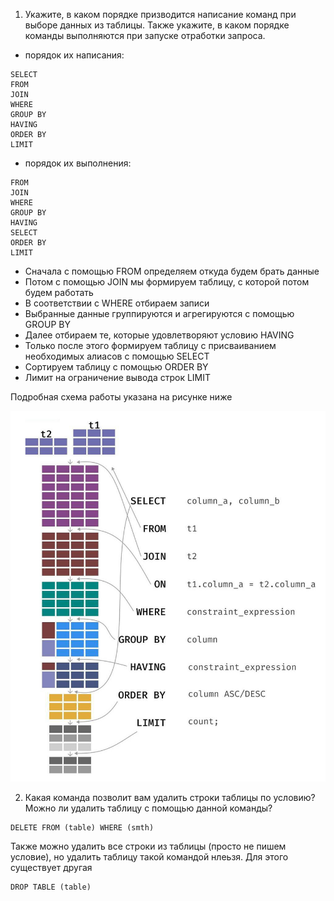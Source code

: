 1. Укажите, в каком порядке призводится написание команд при выборе данных из таблицы. Также укажите, в каком порядке команды выполняются при запуске отработки запроса.

- порядок их написания:

```
SELECT
FROM
JOIN
WHERE
GROUP BY
HAVING
ORDER BY
LIMIT
```

- порядок их выполнения:

```
FROM
JOIN
WHERE
GROUP BY
HAVING
SELECT
ORDER BY
LIMIT
```

- Сначала с помощью FROM определяем откуда будем брать данные
- Потом с помощью JOIN мы формируем таблицу, с которой потом будем работать
- В соответствии с WHERE отбираем записи
- Выбранные данные группируются и агрегируются с помощью GROUP BY
- Далее отбираем те, которые удовлетворяют условию HAVING
- Только после этого формируем таблицу с присваиванием необходимых алиасов с помощью SELECT
- Сортируем таблицу с помощью ORDER BY
- Лимит на ограничение вывода строк LIMIT

Подробная схема работы указана на рисунке ниже

![sql](images/1.jpeg)


2. Какая команда позволит вам удалить строки таблицы по условию? Можно ли удалить таблицу с помощью данной команды?

```
DELETE FROM (table) WHERE (smth)
```

Также можно удалить все строки из таблицы (просто не пишем условие), но удалить таблицу такой командой нлеьзя. Для этого существует другая

```
DROP TABLE (table)
```

